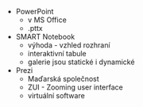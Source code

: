 - PowerPoint
	- v MS Office 
	- .pttx
- SMART Notebook
	- výhoda - vzhled rozhraní
	- interaktivní tabule
	- galerie jsou statické i dynamické
- Prezi
	- Maďarská společnost
	- ZUI - Zooming user interface 
	- virtuální software
 